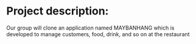
# Project description: 
Our group will clone an application named MAYBANHANG which is developed to manage customers, food, drink, and so on at the restaurant
